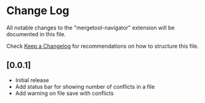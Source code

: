 # Change Log

All notable changes to the "mergetool-navigator" extension will be documented in this file.

Check [Keep a Changelog](http://keepachangelog.com/) for recommendations on how to structure this file.

## [0.0.1]

- Initial release
- Add status bar for showing number of conflicts in a file
- Add warning on file save with conflicts
